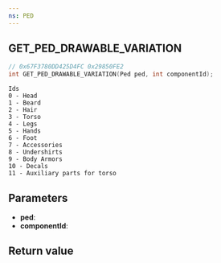 ```yaml
---
ns: PED
---
```

## GET_PED_DRAWABLE_VARIATION

```c
// 0x67F3780DD425D4FC 0x29850FE2
int GET_PED_DRAWABLE_VARIATION(Ped ped, int componentId);
```

```
Ids
0 - Head
1 - Beard
2 - Hair
3 - Torso
4 - Legs
5 - Hands
6 - Foot
7 - Accessories
8 - Undershirts
9 - Body Armors
10 - Decals
11 - Auxiliary parts for torso
```

## Parameters
* **ped**: 
* **componentId**: 

## Return value
